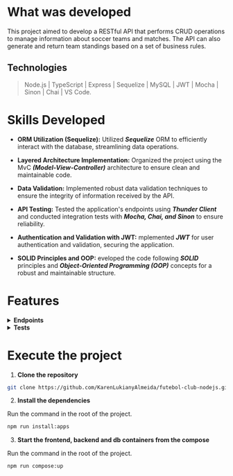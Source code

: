 
# What was developed

This project aimed to develop a RESTful API that performs CRUD operations to manage information about soccer teams and matches. The API can also generate and return team standings based on a set of business rules.

## Technologies

> Node.js | TypeScript | Express | Sequelize | MySQL | JWT | Mocha | Sinon | Chai | VS Code. 

# Skills Developed

- __ORM Utilization (Sequelize):__ Utilized ***Sequelize*** ORM to efficiently interact with the database, streamlining data operations.
  
- __Layered Architecture Implementation:__ Organized the project using the MvC ___(Model-View-Controller)___ architecture to ensure clean and maintainable code.
  
- __Data Validation:__ Implemented robust data validation techniques to ensure the integrity of information received by the API.
  
- __API Testing:__ Tested the application's endpoints using ___Thunder Client___ and conducted integration tests with ___Mocha, Chai, and Sinon___ to ensure reliability.

- __Authentication and Validation with JWT:__ mplemented ___JWT___ for user authentication and validation, securing the application.
 
- __SOLID Principles and OOP:__ eveloped the code following ___SOLID___ principles and ___Object-Oriented Programming (OOP)___ concepts for a robust and maintainable structure.

# Features

<details>
  <summary><strong>Endpoints</strong></summary><br />

  > 1. Returns all registered teams: 
  >
  > ```bash
  > GET /teams
  > ```
  >   
  > 2. Returns only the team with the `id` from the URL:
  >
  > ```bash
  > GET /teams/:id
  > ```
  >   
  > 3. Performs login for already registered users:
  >
  > ```bash
  > POST /login
  > ```
  >
  >> The request body should follow the format below:
  >>
  >>```json
  >> {
  >>  "email": "string",
  >>  "password": "string"
  >> }
  >> ```
  > 
  > 4. Returns the user's type:
  >
  > ```bash
  > GET /login/role
  > ```
  >   
  > 5. Returns a list of matches.:
  >
  > ```bash
  > GET /matches
  > ```
  >   
  > 6. Returns all matches in progress.:
  >
  > ```bash
  > GET /matches?inProgress=true
  > ```
  >  
  > 7. Returns all finished matches:
  >
  > ```bash
  > GET /matches?inProgress=false
  > ```
  >
  > 8. Ends a match in the database:
  >
  > ```bash
  > PATCH /matches/:id/finish
  > ```
  >   
  > 9. Update the result of a match:
  >
  > ```bash
  > PATCH /matches/:id
  > ```
  >
  >> The request body should follow the format below:
  >>
  >>```json
  >> {
  >>  "homeTeamGoals": 3,
  >>  "awayTeamGoals": 1
  >> }
  >> ```
  > 
  > 10. Register a new match in progress in the database:
  >
  > ```bash
  > POST /matches
  > ```
  >
  >> The request body should follow the format below:
  >>
  >>```json
  >> {
  >>  "homeTeamId": 16,
  >>  "awayTeamId": 8,
  >>  "homeTeamGoals": 2,
  >>  "awayTeamGoals": 2
  >> }
  >> ```
  >
  > 11. Returns the standings of the home teams:
  >
  > ```bash
  > GET /leaderboard/home
  > ```
  >
</details>

<details>
  <summary><strong>Tests</strong></summary><br />

  > To run all tests, use the following command in the terminal:
  > 
  > ```bash
  > npm run test
  > ```
  >     

</details>


# Execute the project

1. __Clone the repository__

```bash
git clone https://github.com/KarenLukianyAlmeida/futebol-club-nodejs.git
```

2. __Install the dependencies__

Run the command in the root of the project.

```bash
npm run install:apps
```

3. __Start the frontend, backend and db containers from the compose__

Run the command in the root of the project.

```bash
npm run compose:up
```
